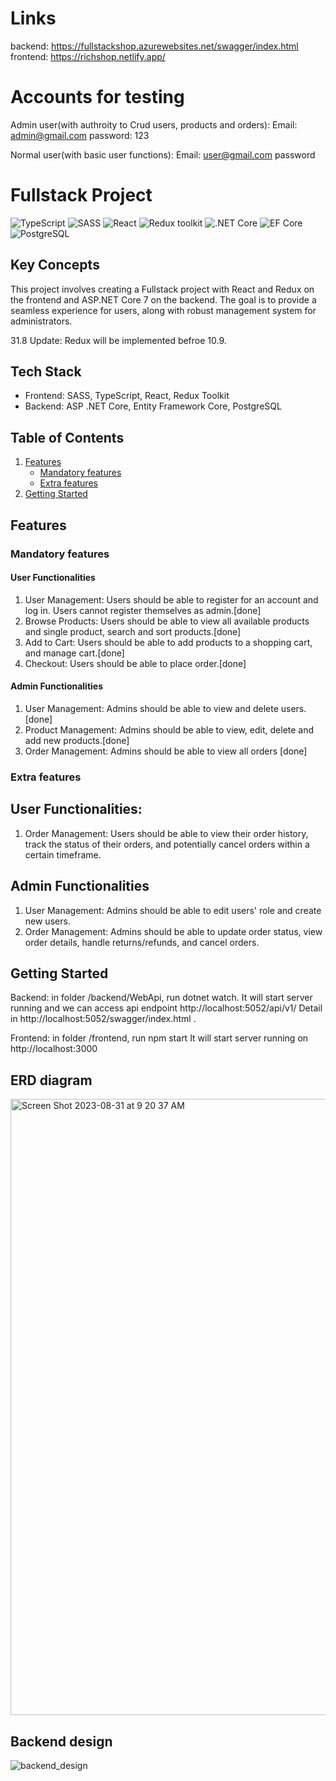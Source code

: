 # Links
backend: https://fullstackshop.azurewebsites.net/swagger/index.html<br>
frontend: https://richshop.netlify.app/

# Accounts for testing
Admin user(with authroity to Crud users, products and orders):
Email: admin@gmail.com password: 123

Normal user(with basic user functions):
Email: user@gmail.com   password


# Fullstack Project
![TypeScript](https://img.shields.io/badge/TypeScript-v.4-green)
![SASS](https://img.shields.io/badge/SASS-v.4-hotpink)
![React](https://img.shields.io/badge/React-v.18-blue)
![Redux toolkit](https://img.shields.io/badge/Redux-v.1.9-brown)
![.NET Core](https://img.shields.io/badge/.NET%20Core-v.7-purple)
![EF Core](https://img.shields.io/badge/EF%20Core-v.7-cyan)
![PostgreSQL](https://img.shields.io/badge/PostgreSQL-v.14-drakblue)

## Key Concepts
This project involves creating a Fullstack project with React and Redux on the frontend and ASP.NET Core 7 on the backend. The goal is to provide a seamless experience for users, along with robust management system for administrators.

31.8 Update:
Redux will be implemented befroe 10.9.

## Tech Stack
- Frontend: SASS, TypeScript, React, Redux Toolkit
- Backend: ASP .NET Core, Entity Framework Core, PostgreSQL

## Table of Contents
1. [Features](#features)
   - [Mandatory features](#mandatory-features)
   - [Extra features](#extra-features)
2. [Getting Started](#getting-started)


## Features

### Mandatory features

#### User Functionalities

1. User Management: Users should be able to register for an account and log in. Users cannot register themselves as admin.[done]
2. Browse Products: Users should be able to view all available products and single product, search and sort products.[done]
3. Add to Cart: Users should be able to add products to a shopping cart, and manage cart.[done]
4. Checkout: Users should be able to place order.[done]

#### Admin Functionalities

1. User Management: Admins should be able to view and delete users.[done]
2. Product Management: Admins should be able to view, edit, delete and add new products.[done]
3. Order Management: Admins should be able to view all orders [done]

### Extra features
## User Functionalities:
1. Order Management: Users should be able to view their order history, track the status of their orders, and potentially cancel orders within a certain timeframe.

## Admin Functionalities
1. User Management: Admins should be able to edit users' role and create new users.
2. Order Management: Admins should be able to update order status, view order details, handle returns/refunds, and cancel orders.


## Getting Started
Backend: in folder /backend/WebApi, run dotnet watch.
It will start server running and we can access api endpoint http://localhost:5052/api/v1/
Detail in http://localhost:5052/swagger/index.html .

Frontend: in folder /frontend, run npm start
It will start server running on http://localhost:3000

## ERD diagram
<img width="986" alt="Screen Shot 2023-08-31 at 9 20 37 AM" src="https://github.com/LeeRichi/full_stack_project/assets/86901868/ae39c64c-9085-467f-a73a-e511edbfba7e">


## Backend design
![backend_design](https://github.com/LeeRichi/fs15_Fullstack/assets/86901868/23648c54-68c3-4ddc-9f91-fc4a5bcfee23)


